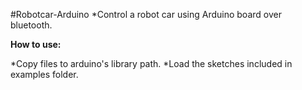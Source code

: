 #Robotcar-Arduino
*Control a robot car using Arduino board over bluetooth.

**How to use:**

*Copy files to arduino's library path.
*Load the sketches included in examples folder.
